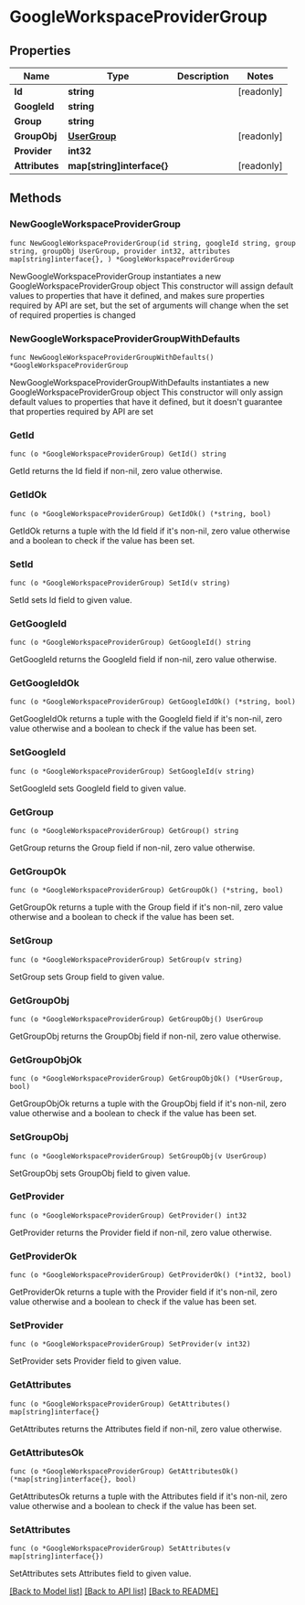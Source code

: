 # GoogleWorkspaceProviderGroup

## Properties

Name | Type | Description | Notes
------------ | ------------- | ------------- | -------------
**Id** | **string** |  | [readonly] 
**GoogleId** | **string** |  | 
**Group** | **string** |  | 
**GroupObj** | [**UserGroup**](UserGroup.md) |  | [readonly] 
**Provider** | **int32** |  | 
**Attributes** | **map[string]interface{}** |  | [readonly] 

## Methods

### NewGoogleWorkspaceProviderGroup

`func NewGoogleWorkspaceProviderGroup(id string, googleId string, group string, groupObj UserGroup, provider int32, attributes map[string]interface{}, ) *GoogleWorkspaceProviderGroup`

NewGoogleWorkspaceProviderGroup instantiates a new GoogleWorkspaceProviderGroup object
This constructor will assign default values to properties that have it defined,
and makes sure properties required by API are set, but the set of arguments
will change when the set of required properties is changed

### NewGoogleWorkspaceProviderGroupWithDefaults

`func NewGoogleWorkspaceProviderGroupWithDefaults() *GoogleWorkspaceProviderGroup`

NewGoogleWorkspaceProviderGroupWithDefaults instantiates a new GoogleWorkspaceProviderGroup object
This constructor will only assign default values to properties that have it defined,
but it doesn't guarantee that properties required by API are set

### GetId

`func (o *GoogleWorkspaceProviderGroup) GetId() string`

GetId returns the Id field if non-nil, zero value otherwise.

### GetIdOk

`func (o *GoogleWorkspaceProviderGroup) GetIdOk() (*string, bool)`

GetIdOk returns a tuple with the Id field if it's non-nil, zero value otherwise
and a boolean to check if the value has been set.

### SetId

`func (o *GoogleWorkspaceProviderGroup) SetId(v string)`

SetId sets Id field to given value.


### GetGoogleId

`func (o *GoogleWorkspaceProviderGroup) GetGoogleId() string`

GetGoogleId returns the GoogleId field if non-nil, zero value otherwise.

### GetGoogleIdOk

`func (o *GoogleWorkspaceProviderGroup) GetGoogleIdOk() (*string, bool)`

GetGoogleIdOk returns a tuple with the GoogleId field if it's non-nil, zero value otherwise
and a boolean to check if the value has been set.

### SetGoogleId

`func (o *GoogleWorkspaceProviderGroup) SetGoogleId(v string)`

SetGoogleId sets GoogleId field to given value.


### GetGroup

`func (o *GoogleWorkspaceProviderGroup) GetGroup() string`

GetGroup returns the Group field if non-nil, zero value otherwise.

### GetGroupOk

`func (o *GoogleWorkspaceProviderGroup) GetGroupOk() (*string, bool)`

GetGroupOk returns a tuple with the Group field if it's non-nil, zero value otherwise
and a boolean to check if the value has been set.

### SetGroup

`func (o *GoogleWorkspaceProviderGroup) SetGroup(v string)`

SetGroup sets Group field to given value.


### GetGroupObj

`func (o *GoogleWorkspaceProviderGroup) GetGroupObj() UserGroup`

GetGroupObj returns the GroupObj field if non-nil, zero value otherwise.

### GetGroupObjOk

`func (o *GoogleWorkspaceProviderGroup) GetGroupObjOk() (*UserGroup, bool)`

GetGroupObjOk returns a tuple with the GroupObj field if it's non-nil, zero value otherwise
and a boolean to check if the value has been set.

### SetGroupObj

`func (o *GoogleWorkspaceProviderGroup) SetGroupObj(v UserGroup)`

SetGroupObj sets GroupObj field to given value.


### GetProvider

`func (o *GoogleWorkspaceProviderGroup) GetProvider() int32`

GetProvider returns the Provider field if non-nil, zero value otherwise.

### GetProviderOk

`func (o *GoogleWorkspaceProviderGroup) GetProviderOk() (*int32, bool)`

GetProviderOk returns a tuple with the Provider field if it's non-nil, zero value otherwise
and a boolean to check if the value has been set.

### SetProvider

`func (o *GoogleWorkspaceProviderGroup) SetProvider(v int32)`

SetProvider sets Provider field to given value.


### GetAttributes

`func (o *GoogleWorkspaceProviderGroup) GetAttributes() map[string]interface{}`

GetAttributes returns the Attributes field if non-nil, zero value otherwise.

### GetAttributesOk

`func (o *GoogleWorkspaceProviderGroup) GetAttributesOk() (*map[string]interface{}, bool)`

GetAttributesOk returns a tuple with the Attributes field if it's non-nil, zero value otherwise
and a boolean to check if the value has been set.

### SetAttributes

`func (o *GoogleWorkspaceProviderGroup) SetAttributes(v map[string]interface{})`

SetAttributes sets Attributes field to given value.



[[Back to Model list]](../README.md#documentation-for-models) [[Back to API list]](../README.md#documentation-for-api-endpoints) [[Back to README]](../README.md)


